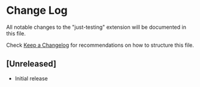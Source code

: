 # Change Log

All notable changes to the "just-testing" extension will be documented in this file.

Check [Keep a Changelog](http://keepachangelog.com/) for recommendations on how to structure this file.

## [Unreleased]

- Initial release